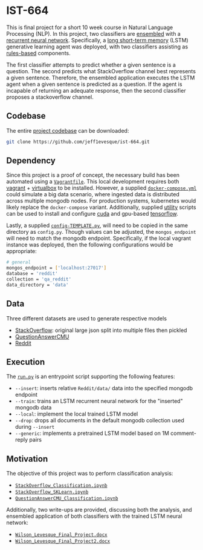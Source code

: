 # IST-664

This is final project for a short 10 week course in Natural Language Processing (NLP). In this project, two classifiers are [ensembled](https://en.wikipedia.org/wiki/Ensemble_learning) with a [recurrent neural network](https://www.youtube.com/watch?v=6niqTuYFZLQ). Specifically, a [long short-term memory](https://en.wikipedia.org/wiki/Long_short-term_memory) (LSTM) generative learning agent was deployed, with two classifiers assisting as [rules-based](https://en.wikipedia.org/wiki/Rule-based_machine_learning) components.

The first classifier attempts to predict whether a given sentence is a question. The second predicts what StackOverflow channel best represents a given sentence. Therefore, the ensembled application executes the LSTM agent when a given sentence is predicted as a question. If the agent is incapable of returning an adequate response, then the second classifier proposes a stackoverflow channel.

## Codebase

The entire [project codebase](https://github.com/jeff1evesque/ist-664) can be downloaded:

```bash
git clone https://github.com/jeff1evesque/ist-664.git
```

## Dependency

Since this project is a proof of concept, the necessary build has been automated using a [`Vagrantfile`](https://github.com/jeff1evesque/ist-664/blob/master/Vagrantfile). This local development requires both [vagrant](https://www.vagrantup.com/) + [virtualbox](https://www.virtualbox.org/) to be installed. However, a supplied [`docker-compose.yml`](https://github.com/jeff1evesque/ist-664/blob/master/docker-compose.yml) could simulate a big data scenario, where ingested data is distributed across multiple mongodb nodes. For production systems, kubernetes would likely replace the `docker-compose` variant. Additionally, supplied [utility](https://github.com/jeff1evesque/ist-664/tree/master/utility) scripts can be used to install and configure [cuda](https://www.geforce.com/hardware/technology/cuda) and gpu-based [tensorflow](https://www.tensorflow.org/).

Lastly, a supplied [`config-TEMPLATE.py`](https://github.com/jeff1evesque/ist-664/blob/master/config-TEMPLATE.py), will need to be copied in the same directory as `config.py`. Though values can be adjusted, the `mongos_endpoint` will need to match the mongodb endpoint. Specifically, if the local vagrant instance was deployed, then the following configurations would be appropriate:

```bash
# general
mongos_endpoint = ['localhost:27017']
database = 'reddit'
collection = 'qa_reddit'
data_directory = 'data'
```

## Data

Three different datasets are used to generate respective models

- [StackOverflow](https://github.com/jeff1evesque/ist-664/tree/master/StackOverflow/data): original large json split into multiple files then pickled
- [QuestionAnswerCMU](https://github.com/jeff1evesque/ist-664/tree/master/QuestionAnswerCMU/data)
- [Reddit](https://github.com/jeff1evesque/ist-664/tree/master/Reddit/data)

## Execution

The [`run.py`](https://github.com/jeff1evesque/ist-664/blob/master/run.py) is an entrypoint script supporting the following features:

- `--insert`: inserts relative `Reddit/data/` data into the specified mongodb endpoint
- `--train`: trains an LSTM recurrent neural network for the "inserted" mongodb data
- `--local`: implement the local trained LSTM model
- `--drop`: drops all documents in the default mongodb collection used during `--insert`
- `--generic`: implements a pretrained LSTM model based on 1M comment-reply pairs

## Motivation

The objective of this project was to perform classification analysis:

- [`StackOverflow_Classification.ipynb`](https://github.com/jeff1evesque/ist-664/blob/master/StackOverflow/StackOverflow_Classification.ipynb)
- [`StackOverflow_SKLearn.ipynb`](https://github.com/jeff1evesque/ist-664/blob/master/StackOverflow/StackOverflow_SKLearn.ipynb)
- [`QuestionAnswerCMU_Classification.ipynb`](https://github.com/jeff1evesque/ist-664/blob/master/QuestionAnswerCMU/QuestionAnswerCMU_Classification.ipynb)

Additionally, two write-ups are provided, discussing both the analysis, and ensembled application of both classifiers with the trained LSTM neural network:

- [`Wilson_Levesque_Final_Project.docx`](Wilson_Levesque_Final_Project.docx)
- [`Wilson_Levesque_Final_Project2.docx`](Wilson_Levesque_Final_Project2.docx)
